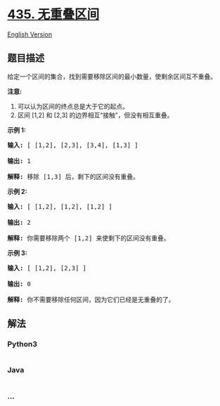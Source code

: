 # [435. 无重叠区间](https://leetcode-cn.com/problems/non-overlapping-intervals)

[English Version](https://github.com/yanglr/leetcode-ac/blob/master/assets/0400-0499/0435.Non-overlapping%20Intervals/README_EN.md)

## 题目描述

<!-- 这里写题目描述 -->

<p>给定一个区间的集合，找到需要移除区间的最小数量，使剩余区间互不重叠。</p>

<p><strong>注意:</strong></p>

<ol>
	<li>可以认为区间的终点总是大于它的起点。</li>
	<li>区间 [1,2] 和 [2,3] 的边界相互&ldquo;接触&rdquo;，但没有相互重叠。</li>
</ol>

<p><strong>示例 1:</strong></p>

<pre>
<strong>输入:</strong> [ [1,2], [2,3], [3,4], [1,3] ]

<strong>输出:</strong> 1

<strong>解释:</strong> 移除 [1,3] 后，剩下的区间没有重叠。
</pre>

<p><strong>示例 2:</strong></p>

<pre>
<strong>输入:</strong> [ [1,2], [1,2], [1,2] ]

<strong>输出:</strong> 2

<strong>解释:</strong> 你需要移除两个 [1,2] 来使剩下的区间没有重叠。
</pre>

<p><strong>示例 3:</strong></p>

<pre>
<strong>输入:</strong> [ [1,2], [2,3] ]

<strong>输出:</strong> 0

<strong>解释:</strong> 你不需要移除任何区间，因为它们已经是无重叠的了。
</pre>


## 解法

<!-- 这里可写通用的实现逻辑 -->

<!-- tabs:start -->

### **Python3**

<!-- 这里可写当前语言的特殊实现逻辑 -->

```python

```

### **Java**

<!-- 这里可写当前语言的特殊实现逻辑 -->

```java

```

### **...**

```

```

<!-- tabs:end -->
